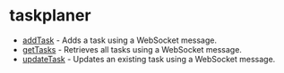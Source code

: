 # taskplaner
- [addTask](addTask.md) - Adds a task using a WebSocket message.
- [getTasks](getTasks.md) - Retrieves all tasks using a WebSocket message.
- [updateTask](updateTask.md) - Updates an existing task using a WebSocket message.
